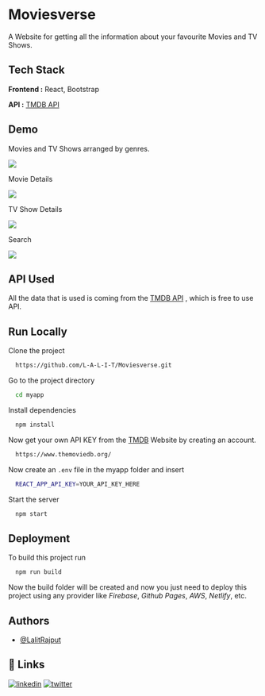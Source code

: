 
# Moviesverse

A Website for getting all the information about your favourite Movies and TV Shows.


## Tech Stack

**Frontend :** React, Bootstrap

**API :** [TMDB API](https://developers.themoviedb.org/3)




## Demo
Movies and TV Shows arranged by genres.

![](./demo/genres.gif)

Movie Details

![](./demo/movieDetails.gif)

TV Show Details

![](./demo/tvDetails.gif)

Search

![](./demo/search.gif)







## API Used

All the data that is used is coming from the [TMDB API](https://developers.themoviedb.org/3) , which is free to use API.

## Run Locally

Clone the project

```bash
  https://github.com/L-A-L-I-T/Moviesverse.git
```

Go to the project directory

```bash
  cd myapp
```

Install dependencies

```bash
  npm install
```

Now get your own API KEY from the [TMDB](https://www.themoviedb.org/) Website by creating an account.

```bash
  https://www.themoviedb.org/
```

Now create an `.env` file in the myapp folder and insert

```bash
  REACT_APP_API_KEY=YOUR_API_KEY_HERE
```

Start the server

```bash
  npm start
```


## Deployment

To build this project run

```bash
  npm run build
```    

Now the build folder will be created and now you just need to deploy this project using any provider like *Firebase*, *Github Pages*, *AWS*, *Netlify*, etc.  



## Authors

- [@LalitRajput](https://www.github.com/L-A-L-I-T)


## 🔗 Links
[![linkedin](https://img.shields.io/badge/linkedin-0A66C2?style=for-the-badge&logo=linkedin&logoColor=white)](https://www.linkedin.com/in/lalit-rajput-9a1a37215/)
[![twitter](https://img.shields.io/badge/twitter-1DA1F2?style=for-the-badge&logo=twitter&logoColor=white)](https://twitter.com/LalitNandkisho1)

